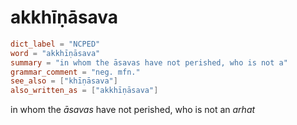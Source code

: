 # akkhīṇāsava

``` toml
dict_label = "NCPED"
word = "akkhīṇāsava"
summary = "in whom the āsavas have not perished, who is not a"
grammar_comment = "neg. mfn."
see_also = ["khīṇāsava"]
also_written_as = ["akkhīṇāsava"]
```

in whom the *āsavas* have not perished, who is not an *arhat*

